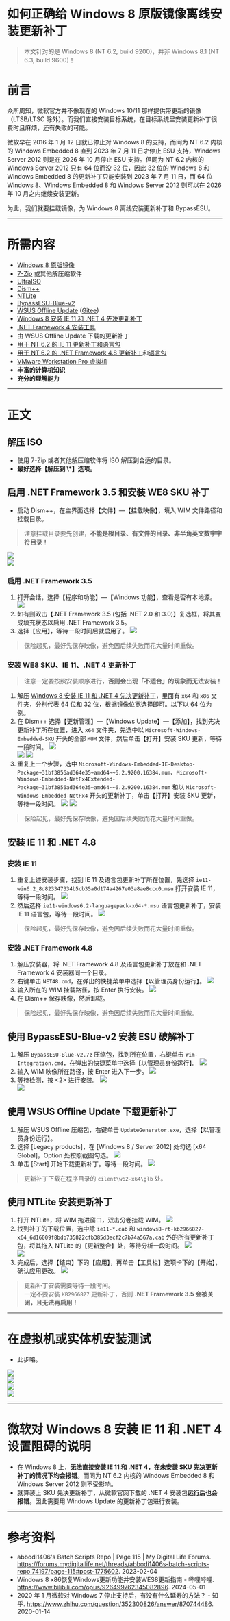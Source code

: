 # 如何正确给 Windows 8 原版镜像离线安装更新补丁

> 本文针对的是 Windows 8 (NT 6.2, build 9200)，并非 Windows 8.1 (NT 6.3, build 9600)！

# 前言

众所周知，微软官方并不像现在的 Windows 10/11 那样提供带更新的镜像（LTSB/LTSC 除外）。而我们直接安装目标系统，在目标系统里安装更新补丁很费时且麻烦，还有失败的可能。

微软早在 2016 年 1 月 12 日就已停止对 Windows 8 的支持，而同为 NT 6.2 内核的 Windows Embedded 8 直到 2023 年 7 月 11 日才停止 ESU 支持，Windows Server 2012 则是在 2026 年 10 月停止 ESU 支持。但同为 NT 6.2 内核的 Windows Server 2012 只有 64 位而没 32 位，因此 32 位的 Windows 8 和 Windows Embedded 8 的更新补丁只能安装到 2023 年 7 月 11 日，而 64 位 Windows 8、Windows Embedded 8 和 Windows Server 2012 则可以在 2026 年 10 月之内继续安装更新。

为此，我们就要挂载镜像，为 Windows 8 离线安装更新补丁和 BypassESU。

---

# 所需内容

- [Windows 8 原版镜像](https://files.rg-adguard.net/language/4eba0b22-2762-b54c-e07b-9853fe39a726)
- [7-Zip](https://www.7-zip.org/) 或其他解压缩软件
- [UltraISO](https://www.423down.com/1397.html)
- [Dism++](https://github.com/Chuyu-Team/Dism-Multi-Language)
- [NTLite](https://www.ntlite.com/)
- [BypassESU-Blue-v2](https://gitlab.com/stdout12/adns/uploads/ef7c376b2a039ff69ce94ee5fd8c445d/BypassESU-Blue-v2.7z)
- [WSUS Offline Update](https://github.com/Dora-Honor/wsus-offline-legacy/releases/download/1032/wsusoffline1032.7z) ([Gitee](https://gitee.com/Dora-Honor/wsus-offline-legacy/releases/download/1032/wsusoffline1032.7z))
- [Windows 8 安装 IE 11 和 .NET 4 先决更新补丁](https://gitlab.com/stdout12/adns/uploads/c7c9f583da309adfb5f7a621ff3cf218/W8_NetFx4_IE11_Prereqs.7z)
- [.NET Framework 4 安装工具](https://gitlab.com/stdout12/adns/uploads/f4f25dddf99ae700e0ae0007473171f3/dotNetFx48-W8.zip)
- 由 WSUS Offline Update 下载的更新补丁
- [用于 NT 6.2 的 IE 11 更新补丁和语言包](https://www.catalog.update.microsoft.com/Search.aspx?q=kb4492872)
- [用于 NT 6.2 的 .NET Framework 4.8 更新补丁](https://www.catalog.update.microsoft.com/Search.aspx?q=kb4486081)和[语言包](https://www.catalog.update.microsoft.com/Search.aspx?q=kb4087513)
- [VMware Workstation Pro 虚拟机](https://www.ghxi.com/vmware17.html)
- **丰富的计算机知识**
- **充分的理解能力**

---

# 正文

## 解压 ISO

- 使用 7-Zip 或者其他解压缩软件将 ISO 解压到合适的目录。
- **最好选择【解压到 \\*】选项。**

## 启用 .NET Framework 3.5 和安装 WE8 SKU 补丁

- 启动 Dism++，在主界面选择【文件】—【挂载映像】，填入 WIM 文件路径和挂载目录。

> 注意挂载目录要先创建，**不能是根目录、有文件的目录、非半角英文数字字符目录！**

![](https://raw.githubusercontent.com/Dora-Honor/mskk-blog/refs/heads/main/Images/250730/01.png)  
![](https://raw.githubusercontent.com/Dora-Honor/mskk-blog/refs/heads/main/Images/250730/02.png)

### 启用 .NET Framework 3.5

1. 打开会话，选择【程序和功能】—【Windows 功能】，查看是否有本地源。
  ![](https://raw.githubusercontent.com/Dora-Honor/mskk-blog/refs/heads/main/Images/250730/03.png)
2. 如有则双击【.NET Framework 3.5 (包括 .NET 2.0 和 3.0)】复选框，将其变成填充状态以启用 .NET Framework 3.5。
3. 选择【应用】，等待一段时间后就启用了。
  ![](https://raw.githubusercontent.com/Dora-Honor/mskk-blog/refs/heads/main/Images/250730/04.png)

> 保险起见，最好先保存映像，避免因后续失败而花大量时间重做。

### 安装 WE8 SKU、IE 11、.NET 4 更新补丁

> 注意一定要按照安装顺序进行，**否则会出现「不适合」的现象而无法安装！**

1. 解压 [Windows 8 安装 IE 11 和 .NET 4 先决更新补丁](https://gitlab.com/stdout12/adns/uploads/c7c9f583da309adfb5f7a621ff3cf218/W8_NetFx4_IE11_Prereqs.7z)，里面有 `x64` 和 `x86` 文件夹，分别代表 64 位和 32 位，根据镜像位宽选择即可。以下以 64 位为例。
2. 在 Dism++ 选择【更新管理】—【Windows Update】—【添加】，找到先决更新补丁所在位置，进入 `x64` 文件夹，先选中以 `Microsoft-Windows-Embedded-SKU` 开头的全部 `MUM` 文件，然后单击【打开】安装 SKU 更新，等待一段时间。
  ![](https://raw.githubusercontent.com/Dora-Honor/mskk-blog/refs/heads/main/Images/250730/05.png)  
  ![](https://raw.githubusercontent.com/Dora-Honor/mskk-blog/refs/heads/main/Images/250730/06.png)
  ![](https://raw.githubusercontent.com/Dora-Honor/mskk-blog/refs/heads/main/Images/250730/07.png)
3. 重复上一个步骤，选中 `Microsoft-Windows-Embedded-IE-Desktop-Package~31bf3856ad364e35~amd64~~6.2.9200.16384.mum`、`Microsoft-Windows-Embedded-NetFx4Extended-Package~31bf3856ad364e35~amd64~~6.2.9200.16384.mum` 和以 `Microsoft-Windows-Embedded-NetFx4` 开头的更新补丁，单击【打开】安装 SKU 更新，等待一段时间。
  ![](https://raw.githubusercontent.com/Dora-Honor/mskk-blog/refs/heads/main/Images/250730/08.png)
  ![](https://raw.githubusercontent.com/Dora-Honor/mskk-blog/refs/heads/main/Images/250730/09.png)

> 保险起见，最好先保存映像，避免因后续失败而花大量时间重做。

## 安装 IE 11 和 .NET 4.8

### 安装 IE 11

1. 重复上述安装步骤，找到 IE 11 及语言包更新补丁所在位置，先选择 `ie11-win6.2_8d823347334b5cb35a0d174a4267e03a8ae8ccc0.msu` 打开安装 IE 11，等待一段时间。
  ![](https://raw.githubusercontent.com/Dora-Honor/mskk-blog/refs/heads/main/Images/250730/10.png)
2. 然后选择 `ie11-windows6.2-languagepack-x64-*.msu` 语言包更新补丁，安装 IE 11 语言包，等待一段时间。
  ![](https://raw.githubusercontent.com/Dora-Honor/mskk-blog/refs/heads/main/Images/250730/11.png)

> 保险起见，最好先保存映像，避免因后续失败而花大量时间重做。

### 安装 .NET Framework 4.8

1. 解压安装器，将 .NET Framework 4.8 及语言包更新补丁放在和 .NET Framework 4 安装器同一个目录。
2. 右键单击 `NET48.cmd`，在弹出的快捷菜单中选择【以管理员身份运行】。
  ![](https://raw.githubusercontent.com/Dora-Honor/mskk-blog/refs/heads/main/Images/250730/12.png)
3. 输入所在的 WIM 挂载路径，按 Enter 执行安装。
  ![](https://raw.githubusercontent.com/Dora-Honor/mskk-blog/refs/heads/main/Images/250730/13.png)
4. 在 Dism++ 保存映像，然后卸载。

> 保险起见，最好先保存映像，避免因后续失败而花大量时间重做。

## 使用 BypassESU-Blue-v2 安装 ESU 破解补丁

1. 解压 `BypassESU-Blue-v2.7z` 压缩包，找到所在位置，右键单击 `Wim-Integration.cmd`，在弹出的快捷菜单中选择【以管理员身份运行】。
  ![](https://raw.githubusercontent.com/Dora-Honor/mskk-blog/refs/heads/main/Images/250730/14.png)
2. 输入 WIM 映像所在路径，按 Enter 进入下一步。
  ![](https://raw.githubusercontent.com/Dora-Honor/mskk-blog/refs/heads/main/Images/250730/15.png)
3. 等待检测，按 <2> 进行安装。
  ![](https://raw.githubusercontent.com/Dora-Honor/mskk-blog/refs/heads/main/Images/250730/16.png)  
  ![](https://raw.githubusercontent.com/Dora-Honor/mskk-blog/refs/heads/main/Images/250730/17.png)

## 使用 WSUS Offline Update 下载更新补丁

1. 解压 WSUS Offline 压缩包，右键单击 `UpdateGenerator.exe`，选择【以管理员身份运行】。
2. 选择 [Legacy products]，在 [Windows 8 / Server 2012] 处勾选 [x64 Global]，Option 处按照截图勾选。
  ![](https://raw.githubusercontent.com/Dora-Honor/mskk-blog/refs/heads/main/Images/250730/18.png)
3. 单击 [Start] 开始下载更新补丁。等待一段时间。
  ![](https://raw.githubusercontent.com/Dora-Honor/mskk-blog/refs/heads/main/Images/250730/19.png)

> 更新补丁下载在程序目录的 `cilent\w62-x64\glb` 处。

## 使用 NTLite 安装更新补丁

1. 打开 NTLite，将 WIM 拖进窗口，双击分卷挂载 WIM。
  ![](https://raw.githubusercontent.com/Dora-Honor/mskk-blog/refs/heads/main/Images/250730/20.png)
2. 找到补丁的下载位置，选中除 `ie11-*.cab` 和 `windows8-rt-kb2966827-x64_6d16009f8bdb735822cfb385d3ecf2c7b74a567a.cab` 外的所有更新补丁包，将其拖入 NTLite 的【更新整合】处，等待分析一段时间。
  ![](https://raw.githubusercontent.com/Dora-Honor/mskk-blog/refs/heads/main/Images/250730/21.png)  
  ![](https://raw.githubusercontent.com/Dora-Honor/mskk-blog/refs/heads/main/Images/250730/22.png)
3. 完成后，选择【结束】下的【应用】，再单击【工具栏】选项卡下的【开始】，确认应用更改。
  ![](https://raw.githubusercontent.com/Dora-Honor/mskk-blog/refs/heads/main/Images/250730/23.png)

> 更新补丁安装需要等待一段时间。  
> 一定不要安装 `KB2966827` 更新补丁，否则 **.NET Framework 3.5 会被关闭，且无法再启用！**

---

# 在虚拟机或实体机安装测试

- 此步略。

![](https://raw.githubusercontent.com/Dora-Honor/mskk-blog/refs/heads/main/Images/250730/24.png)  
![](https://raw.githubusercontent.com/Dora-Honor/mskk-blog/refs/heads/main/Images/250730/25.png)  
![](https://raw.githubusercontent.com/Dora-Honor/mskk-blog/refs/heads/main/Images/250730/26.png)  
![](https://raw.githubusercontent.com/Dora-Honor/mskk-blog/refs/heads/main/Images/250730/27.png)

---

# 微软对 Windows 8 安装 IE 11 和 .NET 4 设置阻碍的说明

- 在 Windows 8 上，**无法直接安装 IE 11 和 .NET 4，在未安装 SKU 先决更新补丁的情况下均会报错**。而同为 NT 6.2 内核的 Windows Embedded 8 和 Windows Server 2012 则不受影响。
- 就算装上 SKU 先决更新补丁，从微软官网下载的 .NET 4 安装包**运行后也会报错**。因此需要用 Windows Update 的更新补丁包进行安装。

---

# 参考资料

- abbodi1406's Batch Scripts Repo | Page 115 | My Digital Life Forums. https://forums.mydigitallife.net/threads/abbodi1406s-batch-scripts-repo.74197/page-115#post-1775602. 2023-02-04
- Windows 8 x86恢复Windows更新功能并安装WES8更新指南 - 哔哩哔哩. https://www.bilibili.com/opus/926499762345082896. 2024-05-01
- 2020 年 1 月微软对 Windows 7 停止支持后，有没有什么延寿的方法？ - 知乎. https://www.zhihu.com/question/352300826/answer/870744486. 2020-01-14
